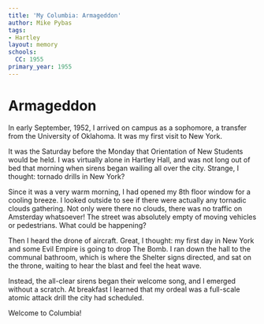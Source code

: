 ```yaml
---
title: 'My Columbia: Armageddon'
author: Mike Pybas
tags:
- Hartley
layout: memory
schools:
  CC: 1955
primary_year: 1955
---
```

# Armageddon

In early September, 1952, I arrived on campus as a sophomore, a transfer from the University of Oklahoma.  It was my first visit to New York.

It was the Saturday before the Monday that Orientation of New Students would be held.  I was virtually alone in Hartley Hall, and was not long out of bed that morning when sirens began wailing all over the city. Strange, I thought: tornado drills in New York?

Since it was a very warm morning, I had opened my 8th floor window for a cooling breeze.  I looked outside to see if there were actually any tornadic clouds gathering.  Not only were there no clouds, there was no traffic on Amsterday whatsoever!  The street was absolutely empty of moving vehicles or pedestrians. What could be happening?

Then I heard the drone of aircraft.  Great, I thought: my first day in New York and some Evil Empire is going to drop The Bomb.  I ran down the hall to the communal bathroom, which is where the Shelter signs directed, and sat on the throne, waiting to hear the blast and feel the heat wave.

Instead, the all-clear sirens began their welcome song, and I emerged without a scratch.  At breakfast I learned that my ordeal was a full-scale atomic attack drill the city had scheduled.

Welcome to Columbia!
